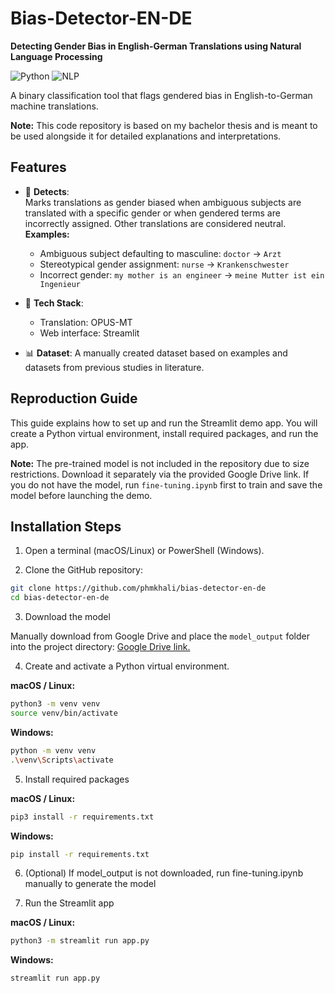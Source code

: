 # Bias-Detector-EN-DE  
**Detecting Gender Bias in English-German Translations using Natural Language Processing**  

![Python](https://img.shields.io/badge/Python-3.12%2B-blue)
![NLP](https://img.shields.io/badge/NLP-BERT%2C%20OPUS--MT-orange)

A binary classification tool that flags gendered bias in English-to-German machine translations.

**Note:** This code repository is based on my bachelor thesis and is meant to be used alongside it for detailed explanations and interpretations.


## Features  
- 🚩 **Detects**:  
    Marks translations as gender biased when ambiguous subjects are translated with a specific gender or when gendered terms are incorrectly assigned. Other translations are considered neutral. **Examples:**  
  - Ambiguous subject defaulting to masculine: `doctor` → `Arzt`  
  - Stereotypical gender assignment: `nurse` → `Krankenschwester`  
  - Incorrect gender: `my mother is an engineer` → `meine Mutter ist ein Ingenieur`  


- 🔧 **Tech Stack**:  
  - Translation: OPUS-MT  
  - Web interface: Streamlit  
- 📊 **Dataset**: 
  A manually created dataset based on examples and datasets from previous studies in literature.


## Reproduction Guide

This guide explains how to set up and run the Streamlit demo app. You will create a Python virtual environment, install required packages, and run the app.  

**Note:** The pre-trained model is not included in the repository due to size restrictions. Download it separately via the provided Google Drive link. If you do not have the model, run `fine-tuning.ipynb` first to train and save the model before launching the demo.

## Installation Steps

1. Open a terminal (macOS/Linux) or PowerShell (Windows).

2. Clone the GitHub repository:

```bash
git clone https://github.com/phmkhali/bias-detector-en-de
cd bias-detector-en-de
```

3. Download the model

Manually download from Google Drive and place the `model_output` folder into the project directory: [Google Drive link.](https://drive.google.com/drive/u/1/folders/11WMb0od_U_sQsUGD0t4DjQwcefI3r_kK)


4. Create and activate a Python virtual environment.

**macOS / Linux:**

```bash
python3 -m venv venv
source venv/bin/activate
```

**Windows:**

```bash
python -m venv venv
.\venv\Scripts\activate
```

5. Install required packages

**macOS / Linux:**

```bash
pip3 install -r requirements.txt
```

**Windows:**

```bash
pip install -r requirements.txt
```

6. (Optional) If model_output is not downloaded, run fine-tuning.ipynb manually to generate the model

7. Run the Streamlit app

**macOS / Linux:**

```bash
python3 -m streamlit run app.py
```

**Windows:**

```bash
streamlit run app.py
```
